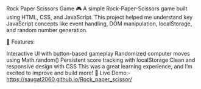 Rock Paper Scissors Game 🎮
A simple Rock-Paper-Scissors game built using HTML, CSS, and JavaScript. This project helped me understand key JavaScript concepts like event handling, DOM manipulation, localStorage, and random number generation.

🔹 Features:

Interactive UI with button-based gameplay
Randomized computer moves using Math.random()
Persistent score tracking with localStorage
Clean and responsive design with CSS
This was a great learning experience, and I’m excited to improve and build more! 🚀
Live Demo:-https://saugat2060.github.io/Rock_paper_scissor/
